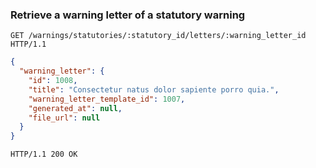 ### Retrieve a warning letter of a statutory warning

```http
GET /warnings/statutories/:statutory_id/letters/:warning_letter_id HTTP/1.1
```

```json
{
  "warning_letter": {
    "id": 1008,
    "title": "Consectetur natus dolor sapiente porro quia.",
    "warning_letter_template_id": 1007,
    "generated_at": null,
    "file_url": null
  }
}
```

```http
HTTP/1.1 200 OK
```
